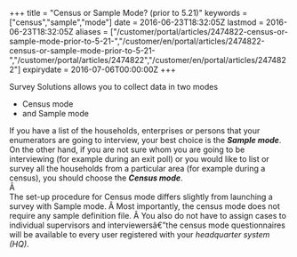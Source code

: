 ﻿+++
title = "Census or Sample Mode? (prior to 5.21)"
keywords = ["census","sample","mode"]
date = 2016-06-23T18:32:05Z
lastmod = 2016-06-23T18:32:05Z
aliases = ["/customer/portal/articles/2474822-census-or-sample-mode-prior-to-5-21-","/customer/en/portal/articles/2474822-census-or-sample-mode-prior-to-5-21-","/customer/portal/articles/2474822","/customer/en/portal/articles/2474822"]
expirydate = 2016-07-06T00:00:00Z
+++

Survey Solutions allows you to collect data in two modes

-   Census mode
-   and Sample mode

  
If you have a list of the households, enterprises or persons that your
enumerators are going to interview, your best choice is the ***Sample
mode***. On the other hand, if you are not sure whom you are going to be
interviewing (for example during an exit poll) or you would like to list
or survey all the households from a particular area (for example during
a census), you should choose the ***Census mode***.  
Â   
The set-up procedure for Census mode differs slightly from launching a
survey with Sample mode. Â Most importantly, the census mode does not
require any sample definition file. Â You also do not have to assign
cases to individual supervisors and interviewersâ€”the census mode
questionnaires will be available to every user registered with your
*headquarter system (HQ)*.
